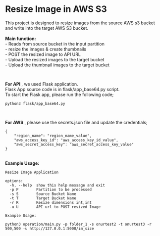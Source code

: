 # Resize Image in AWS S3

This project is designed to resize images from the source AWS s3 bucket and write into the target AWS S3 bucket. <br> <br>
<b>Main function: </b>  <br> 
      - Reads from source bucket in the input partition  <br>
      - resize the images & create thumbnails  <br>
      - POST the resized image to API URL  <br>
      - Upload the resized images to the target bucket  <br>
      - Upload the thumbnail images to the target bucket  <br>


<br>

<b>For API</b> , we used Flask application. <br>
Flask App source code is in flask/app_base64.py script. <br>
To start the Flask app, please run the following code; <br>
```
python3 flask/app_base64.py
```

<br>

<b>For AWS</b> , please use the secrets.json file and update the credentials; <br>

```
{
    "region_name": "region_name_value",
    "aws_access_key_id": "aws_access_key_id_value",
    "aws_secret_access_key": "aws_secret_access_key_value"
}
```
<br>
<b>Example Usage:</b>

```
Resize Image Application

options:
  -h, --help  show this help message and exit
  -p P        Partition to be processed
  -s S        Source Bucket Name
  -t T        Target Bucket Name
  -r R        Resize dimensions int,int
  -u U        API url to POST resized Image

Example Usage:

python3 operation/main.py -p folder_1 -s onurtest2 -t onurtest3 -r 500,500 -u http://127.0.0.1:5000/im_size

```



